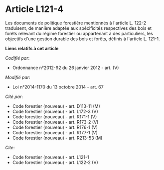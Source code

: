 # Article L121-4

Les documents de politique forestière mentionnés à l'article L. 122-2 traduisent, de manière adaptée aux spécificités
respectives des bois et forêts relevant du régime forestier ou appartenant à des particuliers, les objectifs d'une gestion
durable des bois et forêts, définis à l'article L. 121-1.

**Liens relatifs à cet article**

_Codifié par_:

  - Ordonnance n°2012-92 du 26 janvier 2012 - art. (V)

_Modifié par_:

  - Loi n°2014-1170 du 13 octobre 2014 - art. 67

_Cité par_:

  - Code forestier (nouveau) - art. D113-11 (M)
  - Code forestier (nouveau) - art. L172-3 (V)
  - Code forestier (nouveau) - art. R171-1 (V)
  - Code forestier (nouveau) - art. R173-2 (V)
  - Code forestier (nouveau) - art. R176-1 (V)
  - Code forestier (nouveau) - art. R177-1 (V)
  - Code forestier (nouveau) - art. R213-53 (M)

_Cite_:

  - Code forestier (nouveau) - art. L121-1
  - Code forestier (nouveau) - art. L122-2 (V)
